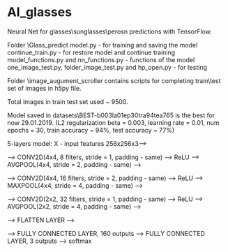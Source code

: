 # AI_glasses
Neural Net for glasses\sunglasses\perosn predictions with TensorFlow.

Folder \Glass_predict
model.py - for training and saving the model
continue_train.py - for restore model and continue training
model_functions.py and nn_functions.py - functions of the model
one_image_test.py, folder_image_test.py and hp_open.py - for testing

Folder \image_augument_scroller contains scripts for completing train\test set of images in h5py file.

Total images in train test set used ~ 9500.

Model saved in datasets\BEST-b003la01ep30tra94tea765 is the best for now 29.01.2019.
(L2 regularization beta = 0.003, learning rate = 0.01, num epochs = 30, train accuracy ~ 94%, test accuracy ~ 77%)

5-layers model:
X - input features 256x256x3--> 

--> CONV2D(4x4, 8 filters, stride = 1, padding - same) --> ReLU --> AVGPOOL(4x4, stride = 2, padding - same)  -->

--> CONV2D(4x4, 16 filters, stride = 2, padding - same) --> ReLU --> MAXPOOL(4x4, stride = 4, padding - same) -->
        
--> CONV2D(2x2, 32 filters, stride = 1, padding - same) --> ReLU --> AVGPOOL(2x2, stride = 4, padding - same) -->

--> FLATTEN LAYER -->

--> FULLY CONNECTED LAYER, 160 outputs --> FULLY CONNECTED LAYER, 3 outputs --> softmax
